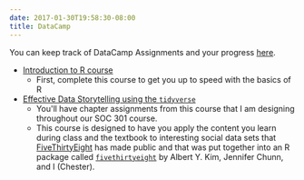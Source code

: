 ```yaml
---
date: 2017-01-30T19:58:30-08:00
title: DataCamp
---
```


You can keep track of DataCamp Assignments and your progress [here](https://www.datacamp.com/groups/soc-301-spring-2017/assignments).

- [Introduction to R course](https://www.datacamp.com/groups/soc-301-spring-2017/assignments/2772)
  - First, complete this course to get you up to speed with the basics of R
- [Effective Data Storytelling using the `tidyverse`](https://www.datacamp.com/groups/soc-301-spring-2017/assignments/2772)
  - You'll have chapter assignments from this course that I am designing throughout our SOC 301 course.
  - This course is designed to have you apply the content you learn during class and the textbook to interesting social data sets that [FiveThirtyEight](http://fivethirtyeight.com) has made public and that was put together into an R package called [`fivethirtyeight`](https://cran.r-project.org/web/packages/fivethirtyeight/vignettes/fivethirtyeight.html) by Albert Y. Kim, Jennifer Chunn, and I (Chester).